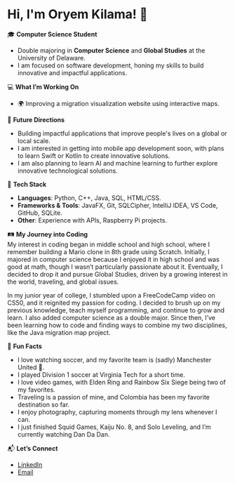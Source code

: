 # Hi, I'm Oryem Kilama! 👋  

🎓 **Computer Science Student**  
- Double majoring in **Computer Science** and **Global Studies** at the University of Delaware.  
- I am focused on software development, honing my skills to build innovative and impactful applications.   

💻 **What I’m Working On**  
- 🌍 Improving a migration visualization website using interactive maps.    

🌱 **Future Directions**  
- Building impactful applications that improve people's lives on a global or local scale.  
- I am interested in getting into mobile app development soon, with plans to learn Swift or Kotlin to create innovative solutions.  
- I am also planning to learn AI and machine learning to further explore innovative technological solutions.  

🔧 **Tech Stack**  
- **Languages**: Python, C++, Java, SQL, HTML/CSS.  
- **Frameworks & Tools**: JavaFX, Git, SQLCipher, IntelliJ IDEA, VS Code, GitHub, SQLite.  
- **Other**: Experience with APIs, Raspberry Pi projects.  

🛤️ **My Journey into Coding**  
My interest in coding began in middle school and high school, where I remember building a Mario clone in 8th grade using Scratch. Initially, I majored in computer science because I enjoyed it in high school and was good at math, though I wasn’t particularly passionate about it. Eventually, I decided to drop it and pursue Global Studies, driven by a growing interest in the world, traveling, and global issues.  

In my junior year of college, I stumbled upon a FreeCodeCamp video on CS50, and it reignited my passion for coding. I decided to brush up on my previous knowledge, teach myself programming, and continue to grow and learn. I also added computer science as a double major. Since then, I’ve been learning how to code and finding ways to combine my two disciplines, like the Java migration map project.  

🌟 **Fun Facts**  
- I love watching soccer, and my favorite team is (sadly) Manchester United 👹.  
- I played Division 1 soccer at Virginia Tech for a short time.  
- I love video games, with Elden Ring and Rainbow Six Siege being two of my favorites.  
- Traveling is a passion of mine, and Colombia has been my favorite destination so far.  
- I enjoy photography, capturing moments through my lens whenever I can.  
- I just finished Squid Games, Kaiju No. 8, and Solo Leveling, and I’m currently watching Dan Da Dan.   

📬 **Let’s Connect**  
- [LinkedIn](https://www.linkedin.com/in/oryemkilama/)    
- [Email](mailto:okoryem@gmail.com)
